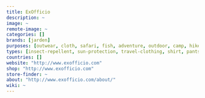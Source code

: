 ```yaml
---
title: ExOfficio
description: ~
image: ~
remote-image: ~
categories: []
brands: [jarden]
purposes: [outwear, cloth, safari, fish, adventure, outdoor, camp, hike, sun-protection, travel]
types: [insect-repellent, sun-protection, travel-clothing, shirt, pants, shorts, underwear]
countries: []
website: "http://www.exofficio.com"
shop: "http://www.exofficio.com"
store-finder: ~
about: "http://www.exofficio.com/about/"
wiki: ~
---
```

